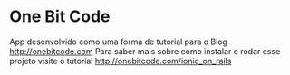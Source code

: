 # One Bit Code

App desenvolvido como uma forma de tutorial para o Blog http://onebitcode.com
Para saber mais sobre como instalar e rodar esse projeto visite o tutorial http://onebitcode.com/ionic_on_rails
